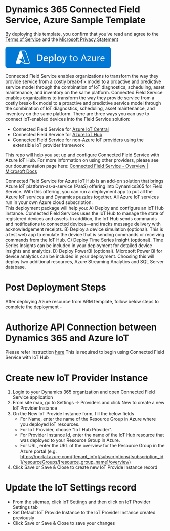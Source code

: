 # Dynamics 365 Connected Field Service, Azure Sample Template

By deploying this template, you confirm that you’ve read and agree to the [Terms of Service]() and the [Microsoft Privacy Statement](https://privacy.microsoft.com/en-us/privacystatement)

[<img src="https://raw.githubusercontent.com/Azure/azure-quickstart-templates/master/1-CONTRIBUTION-GUIDE/images/deploytoazure.svg?sanitize=true" alt="Deploy To Azure" style="max-width: 100%;">]("https://portal.azure.com/#create/Microsoft.Template/uri/https%3A%2F%2Fraw.githubusercontent.com%2Fmicrosoft%2FDynamics-365-Connected-Field-Service-Deployment%2FARMDeployment%2FazureDeploy.json%3Ftoken%3DGHSAT0AAAAAABVLOZFX4JO3AKEQACZBO7QMYV6UGOQ/createUIDefinitionUri/https%3A%2F%2Fraw.githubusercontent.com%2Fmicrosoft%2FDynamics-365-Connected-Field-Service-Deployment%2Fmain%2FcustomUi.json%3Ftoken%3DGHSAT0AAAAAABVLOZFXAYU3TCH2P77UF6FAYV6VPYQ"target="_blank")

Connected Field Service enables organizations to transform the way they provide service from a costly break-fix model to a proactive and predictive service model through the combination of IoT diagnostics, scheduling, asset maintenance, and inventory on the same platform.
Connected Field Service enables organizations to transform the way they provide service from a costly break-fix model to a proactive and predictive service model through the combination of IoT diagnostics, scheduling, asset maintenance, and inventory on the same platform.
There are three ways you can use to connect IoT-enabled devices into the Field Service solution:

- Connected Field Service for [Azure IoT Central](https://azure.microsoft.com/en-us/services/iot-central/)
- Connected Field Service for [Azure IoT Hub](https://azure.microsoft.com/en-us/services/iot-hub/)
- Connected Field Service for non-Azure IoT providers using the extensible IoT provider framework

This repo will help you set up and configure Connected Field Service with Azure IoT Hub. For more information on using other providers, please see our documentation page here: [Connected Field Service - Overview | Microsoft Docs](https://docs.microsoft.com/en-us/dynamics365/field-service/connected-field-service)

Connected Field Service for Azure IoT Hub is an add-on solution that brings Azure IoT platform-as-a-service (PaaS) offering into Dynamics365 for Field Service. With this offering, you can run a deployment app to put all the Azure IoT services and Dynamics puzzles together. All Azure IoT services run in your own Azure cloud subscription.  
This deployment package will help you:
A) Deploy and configure an IoT Hub instance. Connected Field Services uses the IoT Hub to manage the state of registered devices and assets. In addition, the IoT Hub sends commands and notifications to connected devices—and tracks message delivery with acknowledgement receipts.
B) Deploy a device simulation (optional). This is a test web app to emulate the device that is sending commands or receiving commands from the IoT Hub.
C) Deploy Time Series Insight (optional). Time Series Insights can be included in your deployment for detailed device insights and analytics.
D) Deploy PowerBI (optional). Microsoft Power BI for device analytics can be included in your deployment. Choosing this will deploy two additional resources, Azure Streaming Analytics and SQL Server database.

# Post Deployment Steps

After deploying Azure resource from ARM template, follow below steps to complete the deployment -

# Authorize API Connection between Dynamics 365 and Azure IoT

Please refer instruction [here](https://docs.microsoft.com/en-us/dynamics365/field-service/cfs-authorize-api-connection) This is required to begin using Connected Field Service with IoT Hub

# Create new IoT Provider Instance

1. Login to your Dynamics 365 organization and open Connected Field Service application
2. From site map, go to Settings -> Providers and click New to create a new IoT Provider Instance
3. On the New IoT Provide Instance form, fill the below fields
   - For Name, enter the name of the Resource Group in Azure where you deployed IoT resources.
   - For IoT Provider, choose "IoT Hub Provider".
   - For Provider Instance Id, enter the name of the IoT Hub resource that was deployed to your Resource Group in Azure.
   - For URL, enter the URL of the overview for the Resource Group in the Azure portal (e.g. https://portal.azure.com/[tenant_info]/subscriptions/[subscription_id]/resourceGroups/[resource_group_name]/overview)
4. Click Save or Save & Close to create new IoT Provide Instance record

# Update the IoT Settings record

- From the sitemap, click IoT Settings and then click on IoT Provider Settings tab
- Set Default IoT Provide Instance to the IoT Provider Instance created previously
- Click Save or Save & Close to save your changes
